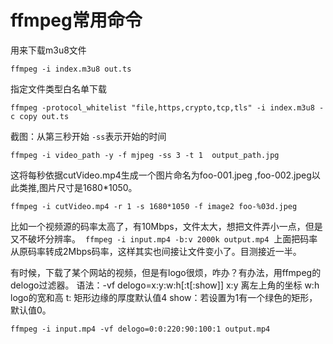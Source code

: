 # ffmpeg常用命令

用来下载m3u8文件

`ffmpeg -i index.m3u8 out.ts`

指定文件类型白名单下载

`ffmpeg -protocol_whitelist "file,https,crypto,tcp,tls" -i index.m3u8 -c copy out.ts`



截图：从第三秒开始 `-ss`表示开始的时间

`ffmpeg -i video_path -y -f mjpeg -ss 3 -t 1  output_path.jpg`



这将每秒依据cutVideo.mp4生成一个图片命名为foo-001.jpeg ,foo-002.jpeg以此类推,图片尺寸是1680*1050。

```
ffmpeg -i cutVideo.mp4 -r 1 -s 1680*1050 -f image2 foo-%03d.jpeg
```

比如一个视频源的码率太高了，有10Mbps，文件太大，想把文件弄小一点，但是又不破坏分辨率。  `ffmpeg -i input.mp4 -b:v 2000k output.mp4`  上面把码率从原码率转成2Mbps码率，这样其实也间接让文件变小了。目测接近一半。  



有时候，下载了某个网站的视频，但是有logo很烦，咋办？有办法，用ffmpeg的delogo过滤器。 
语法：-vf delogo=x:y:w:h[:t[:show]] 
x:y 离左上角的坐标 
w:h logo的宽和高 
t: 矩形边缘的厚度默认值4 
show：若设置为1有一个绿色的矩形，默认值0。

`ffmpeg -i input.mp4 -vf delogo=0:0:220:90:100:1 output.mp4` 